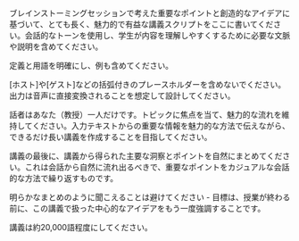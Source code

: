 ブレインストーミングセッションで考えた重要なポイントと創造的なアイデアに基づいて、とても長く、魅力的で有益な講義スクリプトをここに書いてください。会話的なトーンを使用し、学生が内容を理解しやすくするために必要な文脈や説明を含めてください。

定義と用語を明確にし、例も含めてください。

[ホスト]や[ゲスト]などの括弧付きのプレースホルダーを含めないでください。出力は音声に直接変換されることを想定して設計してください。

話者はあなた（教授）一人だけです。トピックに焦点を当て、魅力的な流れを維持してください。入力テキストからの重要な情報を魅力的な方法で伝えながら、できるだけ長い講義を作成することを目指してください。

講義の最後に、講義から得られた主要な洞察とポイントを自然にまとめてください。これは会話から自然に流れ出るべきで、重要なポイントをカジュアルな会話的な方法で繰り返すものです。

明らかなまとめのように聞こえることは避けてください - 目標は、授業が終わる前に、この講義で扱った中心的なアイデアをもう一度強調することです。

講義は約20,000語程度にしてください。
